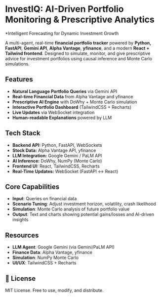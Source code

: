 # InvestIQ: AI-Driven Portfolio Monitoring & Prescriptive Analytics
*Intelligent Forecasting for Dynamic Investment Growth

A multi-agent, real-time **financial portfolio tracker** powered by **Python, FastAPI**, **Gemini API**, **Alpha Vantage**, **yfinance**, and a modern **React + Tailwind frontend**. Designed to simulate, monitor, and give prescriptive advice for investment portfolios using causal inference and Monte Carlo simulations.  


## Features

- **Natural Language Portfolio Queries** via Gemini API
- **Real-time Financial Data** from Alpha Vantage and yfinance
- **Prescriptive AI Engine** with DoWhy + Monte Carlo simulation 
- **Interactive Portfolio Dashboard** (TailwindCSS + Recharts)
- **Live Updates** via WebSocket integration
- **Human-readable Explanations** powered by LLM


## Tech Stack

- **Backend API:** Python, FastAPI, WebSockets  
- **Stock Data:** Alpha Vantage API, yfinance  
- **LLM Integration:** Google Gemini / PaLM API  
- **AI Inference:** DoWhy, NumPy (Monte Carlo)  
- **Frontend UI:** React, TailwindCSS, Recharts  
- **Real-Time Updates:** WebSocket (FastAPI ↔ React)    


## Core Capabilities

- **Input**: Queries on financial data
- **Scenario Tuning**: Adjust investment horizon, volatility, crash likelihood
- **Simulation**: Monte Carlo analysis of future portfolio value
- **Output**: Text and charts showing potential gains/losses and AI-driven insights


## Resources

- **LLM Agent**: Google Gemini (via Gemini/PaLM API)
- **Finance Data**: Alpha Vantage, yfinance
- **Simulation**: NumPy Monte Carlo
- **UI/UX**: TailwindCSS + Recharts


## 📄 License

MIT License. Free to use, modify, and distribute.
